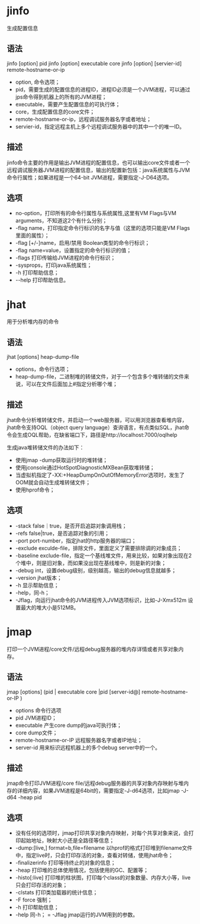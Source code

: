 # jinfo
生成配置信息
## 语法
jinfo [option] pid
jinfo [option] executable core
jinfo [option] [servier-id] remote-hostname-or-ip
- option, 命令选项；
- pid，需要生成的配置信息的进程ID，进程ID必须是一个JVM进程，可以通过jps命令得到机器上的所有的JVM进程；
- executable，需要产生配置信息的可执行体；
- core，生成配置信息的core文件；
- remote-hostname-or-ip，远程调试服务器名字或者地址；
- servier-id，指定远程主机上多个远程调试服务器中的其中一个的唯一ID。
## 描述
jinfo命令主要的作用是输出JVM进程的配置信息，也可以输出core文件或者一个远程调试服务器JVM进程的配置信息，输出的配置新包括：java系统属性与JVM命令行属性；如果进程是一个64-bit JVM进程，需要指定-J-D64选项。
## 选项
- no-option，打印所有的命令行属性与系统属性,这里有VM Flags与VM arguments，不知道这2个有什么分别；
- -flag name，打印指定命令行标识的名字与值（这里的选项只能是VM Flags里面的属性）；
- -flag [+/-]name，启用/禁用 Boolean类型的命令行标识；
- -flag name=value，设置指定的命令行标识的值；
- -flags 打印传输给JVM进程的命令行标识；
- -sysprops，打印java系统属性；
- -h 打印帮助信息；
- --help 打印帮助信息。

# jhat
用于分析堆内存的命令
## 语法
jhat [options] heap-dump-file
- options，命令行选项；
- heap-dump-file，二进制堆的转储文件，对于一个包含多个堆转储的文件来说，可以在文件后面加上#<number>指定分析哪个堆；
## 描述
jhat命令分析堆转储文件，并启动一个web服务器，可以用浏览器查看堆内容，jhat命令支持OQL（object query language）查询语言，有点类似SQL，jhat命令会生成OQL帮助，在缺省端口下，路径是http://localhost:7000/oqlhelp

生成java堆转储文件的办法如下：
- 使用jmap -dump获取运行时的堆转储；
- 使用jconsole通过HotSpotDiagnosticMXBean获取堆转储；
- 当虚拟机指定了-XX:+HeapDumpOnOutOfMemoryError选项时，发生了OOM就会自动生成堆转储文件；
- 使用hprof命令；
## 选项
- -stack false｜true，是否开启追踪对象调用栈；
- -refs false|true，是否追踪对象的引用；
- -port port-number，指定jhat的http服务器的端口；
- -exclude exculde-file，排除文件，里面定义了需要排除调的对象成员；
- -baseline exclude-file，指定一个基线堆文件，用来比较，如果对象出现在2个堆中，则是旧对象，而如果没出现在基线堆中，则是新的对象；
- -debug int，设置debug级别，级别越高，输出的debug信息就越多；
- -version jhat版本；
- -h 显示帮助信息；
- -help，同-h；
- -Jflag，向运行jhat命令的JVM进程传入JVM选项标识，比如-J-Xmx512m 设置最大的堆大小是512MB。
# jmap
打印一个JVM进程/core文件/远程debug服务器的堆内存详情或者共享对象内存。
## 语法
jmap [options] (pid | executable core |pid [server-id@] remote-hostname-or-IP )
- options 命令行选项
- pid JVM进程ID；
- executable 产生core dump的java可执行体；
- core dump文件；
- remote-hostname-or-IP 远程服务器名字或者IP地址；
- server-id 用来标识远程机器上的多个debug server中的一个。
## 描述
jmap命令打印JVM进程/core file/远程debug服务器的共享对象内存映射与堆内存的详细内容，如果JVM进程是64bit的，需要指定-J-d64选项，比如jmap -J-d64 -heap pid
## 选项
- <no option> 没有任何的选项时，jmap打印共享对象内存映射，对每个共享对象来说，会打印起始地址，映射大小还是全路径等信息；
- -dump:[live,] format=b,file=filename 以hprof的格式打印堆到filename文件中，指定live时，只会打印存活的对象，查看对转储，使用jhat命令；
- -finalizerinfo 打印等待终止的对象的信息；
- -heap 打印堆的总体使用情况，包括使用的GC、配置等；
- -histo[:live] 打印堆的柱状图，打印每个class的对象数量、内存大小等，live只会打印存活的对象；
- -clstats 打印类加载器的统计信息；
- -F force 强制；
- -h 打印帮助信息；
- -help 同-h；
= -Jflag jmap运行的JVM用到的参数。



